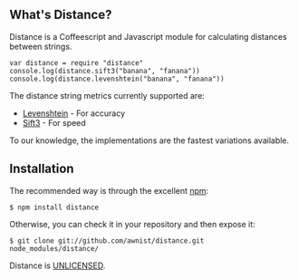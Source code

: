 ## What's Distance?

Distance is a Coffeescript and Javascript module for calculating distances between strings.

    var distance = require "distance"
    console.log(distance.sift3("banana", "fanana"))
    console.log(distance.levenshtein("banana", "fanana"))

The distance string metrics currently supported are:

* [Levenshtein](http://en.wikipedia.org/wiki/Levenshtein_distance) - For accuracy 
* [Sift3](http://siderite.blogspot.com/2007/04/super-fast-and-accurate-string-distance.html) - For speed 

To our knowledge, the implementations are the fastest variations available. 

## Installation

The recommended way is through the excellent [npm](http://www.npmjs.org/):

    $ npm install distance

Otherwise, you can check it in your repository and then expose it:

    $ git clone git://github.com/awnist/distance.git node_modules/distance/

Distance is [UNLICENSED](http://unlicense.org/).
